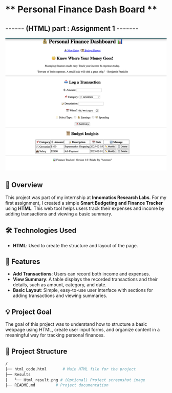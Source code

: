 # ** Personal Finance Dash Board **  

## ------ (HTML) part : Assignment 1 -------

![Project Screenshot](Assignment__1/Results/Html_result.png)

## 📌 **Overview**
This project was part of my internship at **Innomatics Research Labs**. For my first assignment, I created a simple **Smart Budgeting and Finance Tracker** using **HTML**. This web tool helps users track their expenses and income by adding transactions and viewing a basic summary.

## 🛠️ **Technologies Used**
- **HTML**: Used to create the structure and layout of the page.

## 🔑 **Features**
- **Add Transactions**: Users can record both income and expenses.
- **View Summary**: A table displays the recorded transactions and their details, such as amount, category, and date.
- **Basic Layout**: Simple, easy-to-use user interface with sections for adding transactions and viewing summaries.

## 💡 **Project Goal**
The goal of this project was to understand how to structure a basic webpage using HTML, create user input forms, and organize content in a meaningful way for tracking personal finances.

## 📂 **Project Structure**
```bash
/
├── html_code.html       # Main HTML file for the project
├── Results
│   └── Html_result.png # (Optional) Project screenshot image
├── README.md         # Project documentation

